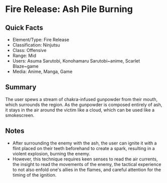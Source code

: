 # Fire Release: Ash Pile Burning

## Quick Facts
- Element/Type: Fire Release
- Classification: Ninjutsu
- Class: Offensive
- Range: Mid
- Users: Asuma Sarutobi, Konohamaru Sarutobi~anime, Scarlet Blaze~game
- Media: Anime, Manga, Game

## Summary
The user spews a stream of chakra-infused gunpowder from their mouth, which surrounds the region. As the gunpowder is composed entirely of ash, it stays in the air around the victim like a cloud, which can be used like a smokescreen.

## Notes
- After surrounding the enemy with the ash, the user can ignite it with a flint placed on their teeth beforehand to create a spark, resulting in a violent explosion, burning the enemy.
- However, this technique requires keen senses to read the air currents, the insight to read the movements of the enemy, the tactical experience to not also enfold one's allies in the flames, and careful attention for the timing of the ignition.
